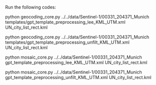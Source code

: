 Run the following codes:

python geocoding_core.py ../../data/Sentinel-1/00331_204371_Munich templates/gpt_template_preprocessing_lee_KML_UTM.xml UN_city_list_rect.kml

python geocoding_core.py ../../data/Sentinel-1/00331_204371_Munich templates/gpt_template_preprocessing_unfilt_KML_UTM.xml  UN_city_list_rect.kml
 

python mosaic_core.py ../../data/Sentinel-1/00331_204371_Munich gpt_template_preprocessing_lee_KML_UTM.xml UN_city_list_rect.kml

python mosaic_core.py ../../data/Sentinel-1/00331_204371_Munich gpt_template_preprocessing_unfilt_KML_UTM.xml UN_city_list_rect.kml





